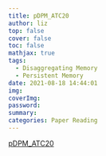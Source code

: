 ```yaml
---
title: pDPM_ATC20
author: liz
top: false
cover: false
toc: false
mathjax: true
tags:
  - Disaggregating Memory
  - Persistent Memory
date: 2021-08-18 14:44:01
img:
coverImg:
password:
summary:
categories: Paper Reading
---
```


[pDPM_ATC20](/share/ppts/pDPM_ATC20.pdf)
 